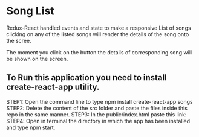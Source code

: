 # Song List
Redux-React handled events and state to make a responsive List of songs clicking on any of the listed songs will render the details of the song onto the scree. 

The moment you click on the button the details of corresponding song will be shown on the screen.
## To Run this application you need to install create-react-app utility.
STEP1:  Open the command line to type npm install create-react-app songs
STEP2:  Delete the content of the src folder and paste the files inside this repo in the same manner.
STEP3:  In the public/index.html paste this link: <link rel="stylesheet" href="https://cdnjs.cloudflare.com/ajax/libs/semantic-ui/1.11.8/semantic.min.css"/>
STEP4:  Open in terminal the directory in which the app has been installed and type npm start.
